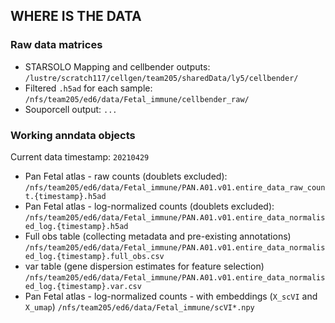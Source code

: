 ## WHERE IS THE DATA

<!-- Data folder: `/nfs/team205/ed6/data/Fetal_immune/` -->

### Raw data matrices
- STARSOLO Mapping and cellbender outputs: `/lustre/scratch117/cellgen/team205/sharedData/ly5/cellbender/`
- Filtered `.h5ad` for each sample: `/nfs/team205/ed6/data/Fetal_immune/cellbender_raw/`
- Souporcell output: `...`

### Working anndata objects

Current data timestamp: `20210429`

- Pan Fetal atlas - raw counts (doublets excluded): `/nfs/team205/ed6/data/Fetal_immune/PAN.A01.v01.entire_data_raw_count.{timestamp}.h5ad` 
- Pan Fetal atlas - log-normalized counts (doublets excluded): `/nfs/team205/ed6/data/Fetal_immune/PAN.A01.v01.entire_data_normalised_log.{timestamp}.h5ad` 
- Full obs table (collecting metadata and pre-existing annotations) `/nfs/team205/ed6/data/Fetal_immune/PAN.A01.v01.entire_data_normalised_log.{timestamp}.full_obs.csv`
- var table (gene dispersion estimates for feature selection) `/nfs/team205/ed6/data/Fetal_immune/PAN.A01.v01.entire_data_normalised_log.{timestamp}.var.csv`
- Pan Fetal atlas - log-normalized counts - with embeddings (`X_scVI` and `X_umap`) `/nfs/team205/ed6/data/Fetal_immune/scVI*.npy` 


